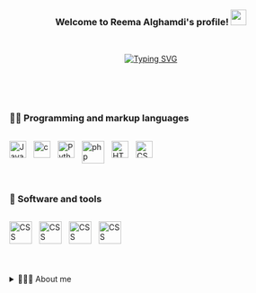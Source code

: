 <h3 align="center">
  Welcome to Reema Alghamdi's profile!
  <img src="https://media.giphy.com/media/hvRJCLFzcasrR4ia7z/giphy.gif" width="28">
</h3>

<br>

<p align="center">
<a href="https://git.io/typing-svg"><img src="https://readme-typing-svg.demolab.com?font=Fira+Code&size=29&pause=1000&color=A24D9A&width=435&lines=Cyber+security+student+" alt="Typing SVG" /></a></p>
<br>
<br>

#
### 👨‍💻 Programming and markup languages

<p style="display: inline-block;" > 

<img align="left" alt="JavaScript" width="30px" style="padding-right:10px;" src="https://cdn.jsdelivr.net/gh/devicons/devicon/icons/javascript/javascript-plain.svg" />

<img align="left" alt="c" width="30px" style="padding-right:10px;" src="https://cdn.jsdelivr.net/gh/devicons/devicon/icons/c/c-original.svg" />
          
<img align="left" alt="Python" width="30px" style="padding-right:10px;" src="https://cdn.jsdelivr.net/gh/devicons/devicon/icons/python/python-original.svg" />
<img align="left" alt="php" width="40px" style="padding-right:10px;" src="https://cdn.jsdelivr.net/gh/devicons/devicon/icons/php/php-original.svg" />

<img align="left" alt="HTML" width="30px" style="padding-right:10px;" src="https://cdn.jsdelivr.net/gh/devicons/devicon/icons/html5/html5-plain.svg" />
<img align="left" alt="CSS" width="30px" style="padding-right:10px;" src="https://cdn.jsdelivr.net/gh/devicons/devicon/icons/css3/css3-plain.svg" />
<br>
<p/>

#

### 🧰 Software and tools
<p style="display: inline-block;" > 

<img align="left" alt="CSS" width="40px" style="padding-right:10px;"   src="https://img.icons8.com/color/48/000000/kali-linux.png" />

<img align="left" alt="CSS" width="40px" style="padding-right:10px;" src="https://cdn.jsdelivr.net/gh/devicons/devicon/icons/vscode/vscode-original-wordmark.svg" />

<img align="left" alt="CSS" width="40px" style="padding-right:10px;"  src="https://cdn.jsdelivr.net/gh/devicons/devicon/icons/phpstorm/phpstorm-original.svg" />

<img align="left" alt="CSS" width="40px" style="padding-right:10px;"   src="https://cdn.jsdelivr.net/gh/devicons/devicon/icons/github/github-original.svg" />
<br>
         
</p>

 #
 

<details> 
  <summary> 👩🏽‍💻 About me</summary>
  <br/>
  <ul>
  <li>
   My name is Reema, I'm cyber security student 💻
 <li>
 I enjoy programming and managed to become familiar with more than 5 programming langueges and markup langueges. 
 <li>
 I love challenges and problem solving 💪
  <br/>
</details>

  <br/>

